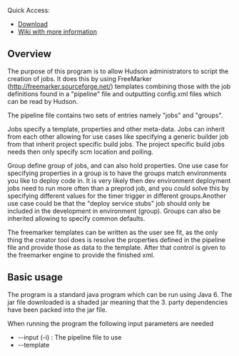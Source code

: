 Quick Access:
* [Download](https://github.com/hudson-plugins/jobcreator-tool/downloads)
* [Wiki with more information](https://github.com/hudson-plugins/jobcreator-tool/wiki)


Overview
---------
The purpose of this program is to allow Hudson administrators to script the creation of jobs. It does this by using 
FreeMarker (http://freemarker.sourceforge.net/) templates combining those with the job definitions 
found in a "pipeline" file and outputting config.xml files which can be read by Hudson.

The pipeline file contains two sets of entries namely "jobs" and "groups". 

Jobs specify a template, properties and other meta-data. Jobs can inherit from each other allowing for 
use cases like specifying a generic builder job from that inherit project specific build jobs. The project specific 
build jobs needs then only specify scm location and polling.

Group define group of jobs, and can also hold properties. One use case for specifying properties in a group is to 
have the groups match environments you like to deploy code in. It is very likely then dev environment deployment jobs
need to run more often than a preprod job, and you could solve this by specifying different values for the timer trigger 
in different groups.Another use case could be that the "deploy service stubs" job should only be included in the development 
in environment (group). Groups can also be inherited allowing to specify common defaults.

The freemarker templates can be written as the user see fit, as the only thing the creator tool does is resolve the 
properties defined in the pipeline file and provide those as data to the template. After that control is given 
to the freemarker engine to provide the finished xml.

Basic usage
-----------

The program is a standard java program which can be run using Java 6. The jar file downloaded is a shaded jar meaning 
that the 3. party dependencies have been packed into the jar file. 

When running the program the following input parameters are needed

*   --input (-i) <pipeline file>: The pipeline file to use 
*   --template <template dir>: The directory where all templates are stored. paths to templates are 
    evaluated from here.
*   --output (-o) <output directory>: All finished files will be written here
*   --group (-g) <name>: The group of jobs to create config files for.

Once the program is started it does the following steps:

1.  Load the pipeline file
2.  Build the effective group definition by resolving any inheritance
3.  For each job included build the effective jobs based on the inheritance
4.  For each job apply any global properties specified in the group from step 2
5.  For each job apply any job specific properties specified in the group from step 2
6.  For each job build datamodel from properties, call freemarker and save the xml

The output is placed in the output directory and follows the format ${output.basedir}/${resolved.jobname}/config.xml. 
This format allows you to specify a hudson jbos folder (${HUDSON_HOME}/jobs/) directly and hudson will pick up new jobs 
when it reloads the configuration.

If writing directly to the jbo directory is not an option the Hudson CLI or one of its REST interfaces can be used. 
If using the CLI an good idea could be to wrap the creator tool and the CLI in a jython scripts so both tools are 
run within a single JVM invocation. 


Defining pipelines
------------------
Pipeline definitions are written in XML (more formats coming later)

**Overall structure**

```xml 
<?xml version="1.0" encoding="UTF-8"?>
<ns1:pipeline xmlns:ns1='hudsonci.jobcreator.v1'>
  <name>example</name>
  <groups>
    <group>
      ...group definition...
    </group>
  </groups>
  <jobs>
    <job>
      ...job definition...
    </job>
  </jobs>  
</ns1:pipeline>
```
*  name: name of the pipeline, can be used as part of the resolved job name

**Job definition**

```xml 
<job name="example-jooname" template="example-template.ftl">
  <inherit>
    <job>example-other-job</job>
    <job>example-other-job</job>
  </inherit>    
  <downstream>
    <job>example-other-job</job>
  </downstream>
  <propertyset>
    <property propagation="..." merge="..." name="example-property-name">example-property-value</property>
  </propertyset>
</job>
```

*  name: The name of the job
*  template (Optional): The template to use, if not specified an inherited value is expected
*  inherit (Optional): Contains a list list of jobs to inherit values from processed in the order given
*  downstream (Optional): List of jobs which are downstream from this job (inside hudson job flow). this value is 
   available to the template. See "Advanced usage" for when to use
*  Propertyset (Optional): list of properties defined for this job
*  Propagation (Optional): how the property propagates to upstream/downstream jobs (See "Advanced usage")
*  Merge (Optional): How properties are merged during propagation (See "Advanced usage")

**Group definition**

```xml 
<group name="example-name" pattern="${pipeline}_${group}_${job}">
  <inherit>
    <group>example-other-group</group> 
  </inherit>
  <include>
    <job>example-jobname</job>
  </include> 
  <exclude>
    <job>example-jobname</job>
  </exclude>
  <propertyset job="job2">
    <property propagation="..." merge="..." name="example-property-name">example-property-value</property>
  </propertyset> 
  <propertyset>
    <property propagation="..." merge="..." name="example-property-name">example-property-value</property>
  </propertyset> 
 </group>

```

*  name: The name of the group
*  pattern (Optional): The pattern to use for resolved job names.The 3 tokens shown are replaced with the name of the 
   pipeline, active group and active job respectivaly. if not specified an inherited value is expected
*  inherit (Optional): Contains a list list of groups to inherit values from processed in the order given
*  Include (Optional): List of jobs to include
*  Exclude (Optional): List of jobs to exclude.The exclude takes precedence over include.However the handling of 
   include/exclude happen on every step in the inheritance chain so if a parent has excluded a job a child can re-include it.
*  Propertyset (Optional): list of properties defined for this group. If job attribute is not present properties are applied 
   to all jobs, otherwise only to the job specified.
*  Propagation (Optional): how the property propagates to upstream/downstream jobs (See "Advanced usage")
*  Merge (Optional): How properties are merged during propagation (See "Advanced usage")


Using FreeMarker
----------------

How you name the properties has an effect on how the datamodel is presented to the template. To put it simply 
the property is split into element with every "." (dot character). Parent elements are added as hashes (java.util.Map) 
and the leaf element is added as a string (java.lang.String). 

This split does pose a restriction since a element cannot both be a String and an container i.e. the having both "git.repo" 
and "git.repo.branch" is illegal as repo would be both. On the other hand it helps in other situations e.g. image the these 
properties are defined "scm.git.repo" + "scm.git.branch", now we can do <#if scm.git??>.... print git segment </#if> or
we can do other collection handling 

When using import directive remember that the path is evaluated from the template root dir, not the location of the 
current template.

The tool also creates some special properties

*   import.pipeline.name: Name of the pipeline as per pipeline xml
*   import.group.name: Name of the group being imported
*   import.jobs: comma separated list of all the jobs being imported
*   import.job.name: Name of job as per pipeline definition
*   import.job.resolvedname: Full name of the job as per the pattern defined for the group.
*   import.job.upstream: comma separated list of jobs which are upstream from the current job based on the downstream
    definition in the pipeline xml. Note only jobs being imported are included.
*   import.job.downstream: comma separated list of jobs which are upstream from the current job based on the downstream
    definition in the pipeline xml. Note only jobs being imported are included.
*   import.time: Data and time in human readable format of when the import was run

Advanced topics: Upstream/Downstream jobs
-----------------------------------------
The downstream notation on a job specification can be used to dynamically create a list of downstream/upstream jobs
based on the active set of jobs being imported. A classical example is a deploy step in different environments. Assume 
the following set of hudson jobs

* Deploy trigger job (no-op job used to start the actual deploy jobs in sync and concurrently)
* Deploy frontend
* Deploy backend
* Deploy stubs (Stubbing tool to stub away 3.party runtime dependencies to other systems)
* test trigger job (called by join plugin from deploy trigger job)

In most environments you only want the first 3 jobs, but in development you want them all. So you define a group for prod 
like configuration and one for dev configuration. In the template for the deploy trigger job there is a xml fragment for 
triggering the downstream jobs, and in the test trigger job there is a segment for copying deploy result from the 
individual deploy jobs.

If we don't use the downstream functionality, then we would need to define a property and manually ensure that it has
the right list of jobs in each environment and there would be no consistency check by the tool.

If we use the downstream job notation where deploy trigger list all 3 deploy jobs, and each of the deploy jobs list the 
test trigger jobs, the template would be able to use the properties import.job.upstream + import.job.downstream knowing
it only contained the jobs loaded this environment (group).

*Note:* The downstream notation has no impact on which jobs are loaded or any affect on the templates except from where 
they reference the special properties.

Advanced topics: Properties propagation
----------------------------------------

Propagation of properties is a way to specify a property on a job but also have it apply for upstream or downstream jobs.
Assuming the following job chain A -> B -> C -> D and we have a job parameter for specifying full or partial deployment.
In this case we could specify the following properties in the pipeline specification

*   On the "D" job : <property name="deployment.type">partial</property>
*   On the "C" job : <property propagation="upstream" name="deployment.type">full</property>

The propagation attribute can take the following values

* none: indicate that if this property has been defined with a upstream/downstream propagation in another job, the 
  propagation will stop at this job.
* continue (default): indicate that if this property has been defined with a upstream/downstream propagation 
  in another job, the  propagation will continue.
* upstream: indicate that this property should be propagated to all upstream jobs
* downstream: indicate that this property should be propagated to all downstream jobs

the merging attribute is used when handling the "conflict" of propagation seeing the same property. It can
take the following values:

* skip: Skip this job and don't use the propagated value.
* replace (default): Use the propagated value instead of the specified value
* append: append the propagated value to the end of the specified value with comma as a separator.
* prefix: prepend the propagated value to the beginning of the specified value with comma as a separator.
* list: build a comma separated list

The best way to illustrate how this conflict handling is done is by example. Continuing from the previous example, let us
assume that the property is also specified for the B job, thus giving

*   On the "D" job : <property name="deployment.type">partial</property>
*   On the "C" job : <property propagation="upstream" name="deployment.type">full</property>
*   On the "B" job : <property propagation="????" merge="????" name="deployment.type">partial</property> 

First thing to do is look at how the value of the propagation attribute on job B changes things.

* upstream or downstream: The current propagation from "C" job is stopped before any merging is done
* none: the propagation from "C" is stopped but property is merged according to the merge value
* continue: the propagation from "C" will continue to job "A" and the property is merged according to the merge value

Secondly the merge value does changes the effective value of "deployment.type" on job be to:

* skip: partial (the specified value on job B is not touched) 
* replace: full (the specified value on job B is replaced)
* append: partial,full (appends the propagated value)
* prefix: full,partial (prepends the propagated value)

*Note* if there is multiple paths from one job to another e.g. via a diamond shaped job graph, no guarantees are made with
regards to the order.

*Note* Currently downstream propagated properties are evaluated before upstream, but that is a implementation detail,
which you should not rely on
